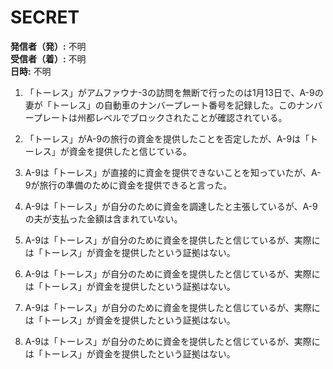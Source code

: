 # SECRET

**発信者（発）:** 不明  
**受信者（着）:** 不明  
**日時:** 不明  

1. 「トーレス」がアムファウナ-3の訪問を無断で行ったのは1月13日で、A-9の妻が「トーレス」の自動車のナンバープレート番号を記録した。このナンバープレートは州都レベルでブロックされたことが確認されている。

2. 「トーレス」がA-9の旅行の資金を提供したことを否定したが、A-9は「トーレス」が資金を提供したと信じている。

3. A-9は「トーレス」が直接的に資金を提供できないことを知っていたが、A-9が旅行の準備のために資金を提供できると言った。

4. A-9は「トーレス」が自分のために資金を調達したと主張しているが、A-9の夫が支払った金額は含まれていない。

5. A-9は「トーレス」が自分のために資金を提供したと信じているが、実際には「トーレス」が資金を提供したという証拠はない。

6. A-9は「トーレス」が自分のために資金を提供したと信じているが、実際には「トーレス」が資金を提供したという証拠はない。

7. A-9は「トーレス」が自分のために資金を提供したと信じているが、実際には「トーレス」が資金を提供したという証拠はない。

8. A-9は「トーレス」が自分のために資金を提供したと信じているが、実際には「トーレス」が資金を提供したという証拠はない。